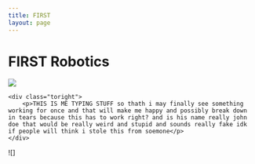 ```yaml
---
title: FIRST
layout: page
---
```

# FIRST Robotics

<div class="side-by-side">
    <div class="toleft">
        <img class="image" src="https://github.com/susan-z/susan-z.github.io/blob/master/img/robotheader.jpg?raw=true">
    </div>

    <div class="toright">
        <p>THIS IS ME TYPING STUFF so thath i may finally see something working for once and that will make me happy and possibly break down in tears because this has to work right? and is his name really john doe that would be really weird and stupid and sounds really fake idk if people will think i stole this from soemone</p>
    </div>
</div>

![]
